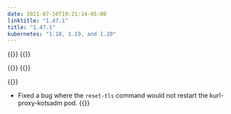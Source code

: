 ```yaml
---
date: 2021-07-16T19:21:14-05:00
linktitle: "1.47.1"
title: "1.47.1"
kubernetes: "1.18, 1.19, and 1.20"
---
```


{{<features>}}
{{</features>}}

{{<changes>}}
{{</changes>}}

{{<fixes>}}
* Fixed a bug where the `reset-tls` command would not restart the kurl-proxy-kotsadm pod.
{{</fixes>}}
